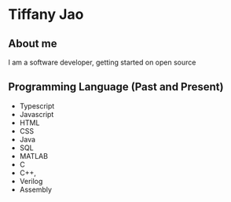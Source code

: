 # Tiffany Jao
## About me
I am a software developer, getting started on open source

## Programming Language (Past and Present)
- Typescript
- Javascript
- HTML
- CSS
- Java
- SQL
- MATLAB
- C
- C++, 
- Verilog
- Assembly
